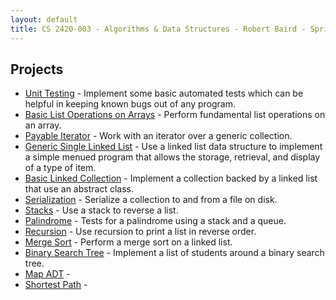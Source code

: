 ```yaml
---
layout: default
title: CS 2420-003 - Algorithms & Data Structures - Robert Baird - Spring 2013
---
```


## Projects

* [Unit Testing](project-01-unit-testing) - Implement some basic automated tests which can be helpful in keeping known bugs out of any program.
* [Basic List Operations on Arrays](project-02-basic-list-operations-arrays) - Perform fundamental list operations on an array.
* [Payable Iterator](project-02-part-2-payable-iterator) - Work with an iterator over a generic collection.
* [Generic Single Linked List](project-03-generic-single-linked-list) - Use a linked list data structure to implement a simple menued program that allows the storage, retrieval, and display of a type of item.
* [Basic Linked Collection](project-04-basic-linked-collection) - Implement a collection backed by a linked list that use an abstract class.
* [Serialization](project-05-serialization) - Serialize a collection to and from a file on disk.
* [Stacks](project-06-stacks) - Use a stack to reverse a list.
* [Palindrome](project-07-palindrome) - Tests for a palindrome using a stack and a queue.
* [Recursion](project-08-recursion) - Use recursion to print a list in reverse order.
* [Merge Sort](project-09-merge-sort) - Perform a merge sort on a linked list.
* [Binary Search Tree](project-10-binary-search-tree) - Implement a list of students around a binary search tree.
* [Map ADT](project-11-map-adt) -
* [Shortest Path](project-12-shortest-path) -
